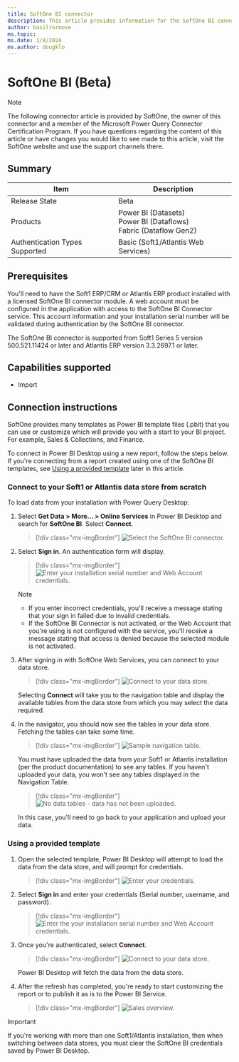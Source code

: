 ```yaml
---
title: SoftOne BI connector
description: This article provides information for the SoftOne BI connector and a tutorial for usage.
author: basilrormose
ms.topic: 
ms.date: 1/8/2024
ms.author: dougklo
---
```


# SoftOne BI (Beta)

> [!NOTE]
>The following connector article is provided by SoftOne, the owner of this connector and a member of the Microsoft Power Query Connector Certification Program. If you have questions regarding the content of this article or have changes you would like to see made to this article, visit the SoftOne website and use the support channels there.

## Summary

| Item | Description |
| ---- | ----------- |
| Release State | Beta |
| Products | Power BI (Datasets)<br/>Power BI (Dataflows)<br/>Fabric (Dataflow Gen2) |
| Authentication Types Supported | Basic (Soft1/Atlantis Web Services) |

## Prerequisites

You'll need to have the Soft1 ERP/CRM or Atlantis ERP product installed with a licensed SoftOne BI connector module. A web account must be configured in the application with access to the SoftOne BI Connector service. This account information and your installation serial number will be validated during authentication by the SoftOne BI connector.

The SoftOne BI connector is supported from Soft1 Series 5 version 500.521.11424 or later and Atlantis ERP version 3.3.2697.1 or later.

## Capabilities supported

* Import

## Connection instructions

SoftOne provides many templates as Power BI template files (.pbit) that you can use or customize which will provide you with a start to your BI project. For example, Sales & Collections, and Finance.

To connect in Power BI Desktop using a new report, follow the steps below. If you're connecting from a report created using one of the SoftOne BI templates, see [Using a provided template](#using-a-provided-template) later in this article.

### Connect to your Soft1 or Atlantis data store from scratch

To load data from your installation with Power Query Desktop:

1. Select **Get Data > More... > Online Services** in Power BI Desktop and search for **SoftOne BI**. Select **Connect**.

    > [!div class="mx-imgBorder"]
    > ![Select the SoftOne BI connector.](media/softone-bi/softone-bi-select.png)

1. Select **Sign in**. An authentication form will display.

    > [!div class="mx-imgBorder"]
    > ![Enter your installation serial number and Web Account credentials.](media/softone-bi/softone-bi-login.png)

    > [!NOTE]
    >
    >* If you enter incorrect credentials, you'll receive a message stating that your sign in failed due to invalid credentials.
    >* If the SoftOne BI Connector is not activated, or the Web Account that you're using is not configured with the service, you'll receive a message stating that access is denied because the selected module is not activated.

1. After signing in with SoftOne Web Services, you can connect to your data store.

    > [!div class="mx-imgBorder"]
    > ![Connect to your data store.](media/softone-bi/softone-bi-connect-data-store.png)

    Selecting **Connect** will take you to the navigation table and display the available tables from the data store from which you may select the data required.

1. In the navigator, you should now see the tables in your data store. Fetching the tables can take some time.

    > [!div class="mx-imgBorder"]
    > ![Sample navigation table.](media/softone-bi/softone-bi-navtable.png)

    You must have uploaded the data from your Soft1 or Atlantis installation (per the product documentation) to see any tables. If you haven't uploaded your data, you won't see any tables displayed in the Navigation Table.

    > [!div class="mx-imgBorder"]
    > ![No data tables - data has not been uploaded.](media/softone-bi/softone-bi-no-data.png)

    In this case, you'll need to go back to your application and upload your data.

### Using a provided template

1. Open the selected template, Power BI Desktop will attempt to load the data from the data store, and will prompt for credentials.

    > [!div class="mx-imgBorder"]
    > ![Enter your credentials.](media/softone-bi/softone-bi-open-template.png)

1. Select **Sign in** and enter your credentials (Serial number, username, and password).

    > [!div class="mx-imgBorder"]
    > ![Enter the your installation serial number and Web Account credentials.](media/softone-bi/softone-bi-login.png)

1. Once you're authenticated, select **Connect**.

    > [!div class="mx-imgBorder"]
    > ![Connect to your data store.](media/softone-bi/softone-bi-connect-data-store.png)

    Power BI Desktop will fetch the data from the data store.

1. After the refresh has completed, you're ready to start customizing the report or to publish it as is to the Power BI Service.

    > [!div class="mx-imgBorder"]
    > ![Sales overview.](media/softone-bi/softone-bi-sales-overview.png)

> [!IMPORTANT]
> If you're working with more than one Soft1/Atlantis installation, then when switching between data stores, you must clear the SoftOne BI credentials saved by Power BI Desktop.
